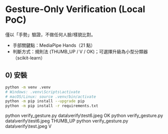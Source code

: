 # Gesture-Only Verification (Local PoC)

僅以「手勢」驗證，不做任何人臉/樣貌比對。

-   手部關鍵點：MediaPipe Hands（21 點）
-   判斷方式：規則法 (THUMB_UP / V / OK)；可選擇升級為小型分類器（scikit-learn）

## 0) 安裝

```bash
python -m venv .venv
# Windows: .venv\Scripts\activate
# macOS/Linux: source .venv/bin/activate
python -m pip install --upgrade pip
python -m pip install -r requirements.txt
```

python verify_gesture.py data\verify\test6.jpeg OK
python verify_gesture.py data\verify\test6.jpeg THUMB_UP
python verify_gesture.py data\verify\test.jpeg V

